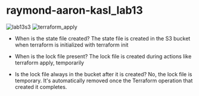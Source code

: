 # raymond-aaron-kasl_lab13
![lab13s3](https://github.com/user-attachments/assets/b6bea235-9d31-4d02-b8a4-982bf9b69613)
![terraform_apply](https://github.com/user-attachments/assets/1ed8c0fc-85da-4816-ac20-7609a97d6fa7)

- When is the state file created?
The state file is created in the S3 bucket when terraform is initialized with terraform init

- When is the lock file present?
The lock file is created during actions like terraform apply, temporarily

- Is the lock file always in the bucket after it is created?
No, the lock file is temporary. It's automatically removed once the Terraform operation that created it completes.
